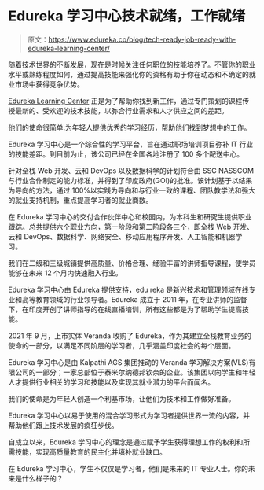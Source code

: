 # Edureka 学习中心技术就绪，工作就绪

> 原文：<https://www.edureka.co/blog/tech-ready-job-ready-with-edureka-learning-center/>

随着技术世界的不断发展，现在是时候关注任何职位的技能培养了。不管你的职业水平或熟练程度如何，通过提高技能来强化你的资格有助于你在动态和不确定的就业市场中获得竞争优势。

[Edureka Learning Center](https://www.edureka.co/learning-center) 正是为了帮助你找到新工作，通过专门策划的课程传授最新的、受欢迎的技术技能，以弥合行业需求和人才供应之间的差距。

他们的使命很简单:为年轻人提供优秀的学习经历，帮助他们找到梦想中的工作。

Edureka 学习中心是一个综合性的学习平台，旨在通过职场培训项目弥补 IT 行业的技能差距。到目前为止，该公司已经在全国各地注册了 100 多个配送中心。

针对全栈 Web 开发、云和 DevOps 以及数据科学的计划符合由 SSC NASSCOM 与行业合作制定的能力标准，并得到了印度政府(GOI)的批准。该计划基于以结果为导向的方法，通过 100%以实践为导向和与行业一致的课程、团队教学法和强大的就业支持机制，重点提高学习者的就业商数。

在 Edureka 学习中心的交付合作伙伴中心和校园内，为本科生和研究生提供职业跟踪。总共提供六个职业方向，第一阶段和第二阶段各三个，即全栈 Web 开发、云和 DevOps、数据科学、网络安全、移动应用程序开发、人工智能和机器学习。

我们在二级和三级城镇提供高质量、价格合理、经验丰富的讲师指导课程，使学员能够在未来 12 个月内快速融入行业。

Edureka 学习中心由 Edureka 提供支持，edu reka 是新兴技术和管理领域在线专业和高等教育领域的行业领导者。Edureka 成立于 2011 年，在专业讲师的监督下，在印度开创了讲师指导的在线直播培训，所有这些都是为了帮助学生提高技能。

2021 年 9 月，上市实体 Veranda 收购了 Edureka，作为其建立全栈教育业务的使命的一部分，以满足不同阶层的学习者，几乎涵盖印度社会的每个层面。

Edureka 学习中心是由 Kalpathi AGS 集团推动的 Veranda 学习解决方案(VLS)有限公司的一部分；一家总部位于泰米尔纳德邦钦奈的企业。该集团以向学生和年轻人才提供行业相关的学习和技能以及实现其就业潜力的平台而闻名。

我们的使命是为年轻人创造一个利基市场，让他们为技术和工作做好准备。

Edureka 学习中心以易于使用的混合学习形式为学习者提供世界一流的内容，并帮助他们跟上技术发展的疯狂步伐。

自成立以来，Edureka 学习中心的理念是通过赋予学生获得理想工作的权利和所需技能，实现高质量教育的民主化并填补就业缺口。

在 Edureka 学习中心，学生不仅仅是学习者，他们是未来的 IT 专业人士。你的未来是什么样子的？